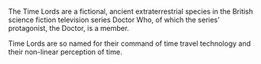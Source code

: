 The Time Lords are a fictional, ancient extraterrestrial species in the British science fiction television series Doctor Who, of which the series' protagonist, the Doctor, is a member.

Time Lords are so named for their command of time travel technology and their non-linear perception of time.
